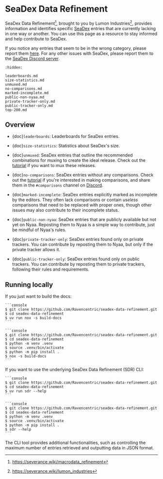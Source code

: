 SeaDex Data Refinement
======================

SeaDex Data Refinement[^1], brought to you by Lumon Industries[^2], 
provides information and identifies specific [SeaDex](https://releases.moe) entries that are currently lacking in one way or another.
You can use this page as a resource to stay informed and help contribute to SeaDex.

If you notice any entries that seem to be in the wrong category, please report them [here](https://github.com/Ravencentric/seadex-data-refinement/issues).
For any other issues with SeaDex, please report them to the [SeaDex Discord server](https://discord.com/invite/jPeeZewWRn).

[^1]: <https://severance.wiki/macrodata_refinement>
[^2]: <https://severance.wiki/lumon_industries>

```{toctree}
:hidden:

leaderboards.md
size-statistics.md
unmuxed.md
no-comparisons.md
marked-incomplete.md
public-non-nyaa.md
private-tracker-only.md
public-tracker-only.md
top-200.md
```

## Overview

* {doc}`leaderboards`: Leaderboards for SeaDex entries.

* {doc}`size-statistics`: Statistics about SeaDex's size.

* {doc}`unmuxed`: SeaDex entries that outline the recommended combinations for muxing to create the ideal release. Check out the [tutorial](https://thewiki.moe/advanced/muxing/) if you want to mux these releases.

* {doc}`no-comparisons`: SeaDex entries without any comparisons. Check out the [tutorial](https://thewiki.moe/tutorials/comparison/) if you're interested in making comparisons, and share them in the `#comparisons` channel on [Discord](https://discord.com/invite/jPeeZewWRn).

* {doc}`marked-incomplete`: SeaDex entries explicitly marked as incomplete by the editors. They often lack comparisons or contain *useless* comparisons that need to be replaced with proper ones, though other issues may also contribute to their incomplete status.

* {doc}`public-non-nyaa`: SeaDex entries that are publicly available but not yet on Nyaa. Reposting them to Nyaa is a simple way to contribute, just be mindful of Nyaa's rules.

* {doc}`private-tracker-only`: SeaDex entries found only on private trackers. You can contribute by reposting them to Nyaa, but only if the private tracker allows it.

* {doc}`public-tracker-only`: SeaDex entries found only on public trackers. You can contribute by reposting them to private trackers, following their rules and requirements.


## Running locally

If you just want to build the docs:

````{tab} uv
```console
$ git clone https://github.com/Ravencentric/seadex-data-refinement.git
$ cd seadex-data-refinement
$ uv run nox -s build-docs
```
````

````{tab} python
```console
$ git clone https://github.com/Ravencentric/seadex-data-refinement.git
$ cd seadex-data-refinement
$ python -m venv .venv
$ source .venv/bin/activate
$ python -m pip install .
$ nox -s build-docs
```
````

If you want to use the underlying SeaDex Data Refinement (SDR) CLI:

````{tab} uv
```console
$ git clone https://github.com/Ravencentric/seadex-data-refinement.git
$ cd seadex-data-refinement
$ uv run sdr --help
```
````

````{tab} python
```console
$ git clone https://github.com/Ravencentric/seadex-data-refinement.git
$ cd seadex-data-refinement
$ python -m venv .venv
$ source .venv/bin/activate
$ python -m pip install .
$ sdr --help
```
````

The CLI tool provides additional functionalities, such as controlling the maximum number of entries retrieved and outputting data in JSON format.